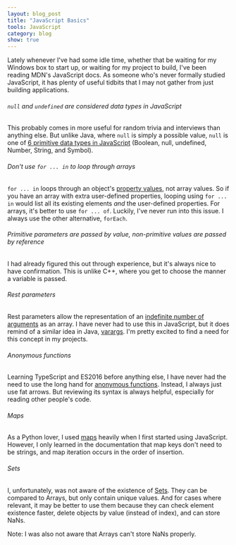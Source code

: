 ```yaml
---
layout: blog_post
title: "JavaScript Basics"
tools: JavaScript
category: blog
show: true
---
```


Lately whenever I've had some idle time, 
whether that be waiting for my Windows box to start up, 
or waiting for my project to build, 
I've been reading MDN's JavaScript docs. 
As someone who's never formally studied JavaScript, 
it has plenty of useful tidbits that I may not gather from just building applications. 

<h6><code>null</code> and <code>undefined</code> are considered data types in JavaScript</h6>

<p>
This probably comes in more useful for random trivia and interviews than anything else. 
But unlike Java, where 
<code>null</code> is simply a possible value, 
<code>null</code> is one of 
<a href="https://developer.mozilla.org/en-US/docs/Web/JavaScript/Guide/Grammar_and_Types#Data_structures_and_types">6 primitive data types in JavaScript</a> 
(Boolean, null, undefined, Number, String, and Symbol).
</p>

<h6>Don't use <code>for ... in</code> to loop through arrays</h6>
<p>
<code>for ... in</code> loops through an object's 
<a href="https://developer.mozilla.org/en-US/docs/Web/JavaScript/Guide/Loops_and_iteration#for...in_statement">property values</a>, 
not array values. 
So if you have an array with extra user-defined properties, 
looping using 
<code>for ... in</code> would list all its existing elements 
<i>and</i> the user-defined properties. 
For arrays, it's better to use 
<code>for ... of</code>. 
Luckily, I've never run into this issue. 
I always use the other alternative, <code>forEach</code>.

<h6>Primitive parameters are passed by value, non-primitive values are passed by reference</h6>
<p>
I had already figured this out through experience, 
but it's always nice to have confirmation. 
This is unlike C++, where you get to choose the manner a variable is passed.
</p>

<h6>Rest parameters</h6>
<p>
Rest parameters allow the representation of an 
<a href="https://developer.mozilla.org/en-US/docs/Web/JavaScript/Guide/Functions#Rest_parameters">indefinite number of arguments</a> 
as an array. 
I have never had to use this in JavaScript, 
but it does remind of a similar idea in Java, 
<a href="https://docs.oracle.com/javase/1.5.0/docs/guide/language/varargs.html">varargs</a>. 
I'm pretty excited to find a need for this concept in my projects. 
</p>

<h6>Anonymous functions</h6>
<p>
Learning TypeScript and ES2016 before anything else, 
I have never had the need to use the long hand for 
<a href="https://developer.mozilla.org/en-US/docs/Web/JavaScript/Guide/Functions#Arrow_functions">anonymous functions</a>. 
Instead, I always just use fat arrows. 
But reviewing its syntax is always helpful, 
especially for reading other people's code. 
</p>

<h6>Maps</h6>
<p>
As a Python lover, I used 
<a href="https://developer.mozilla.org/en-US/docs/Web/JavaScript/Guide/Keyed_collections#Map_object">maps</a> 
heavily when I first started using JavaScript. 
However, I only learned in the documentation that 
map keys don't need to be strings, 
and map iteration occurs in the order of insertion. 
</p>

<h6>Sets</h6>
<p>
I, unfortunately, was not aware of the existence of 
<a href="https://developer.mozilla.org/en-US/docs/Web/JavaScript/Guide/Keyed_collections#Set_object">Sets</a>. 
They can be compared to Arrays, but only contain unique values. 
And for cases where relevant, it may be better to use them because 
they can check element existence faster, 
delete objects by value (instead of index), 
and can store NaNs. 
</p>

<p>
Note: I was also not aware that Arrays can't store NaNs properly.
</p>

